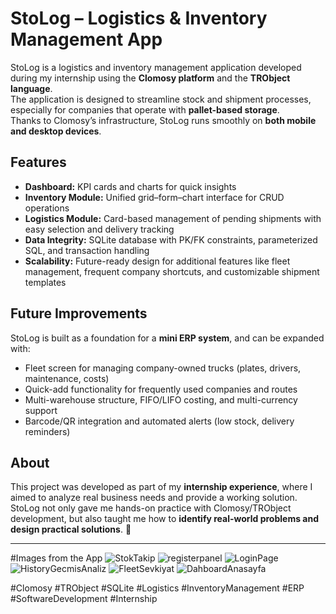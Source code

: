 # StoLog – Logistics & Inventory Management App

StoLog is a logistics and inventory management application developed during my internship using the **Clomosy platform** and the **TRObject language**.  
The application is designed to streamline stock and shipment processes, especially for companies that operate with **pallet-based storage**.  
Thanks to Clomosy’s infrastructure, StoLog runs smoothly on **both mobile and desktop devices**.

## Features
- **Dashboard:** KPI cards and charts for quick insights  
- **Inventory Module:** Unified grid–form–chart interface for CRUD operations  
- **Logistics Module:** Card-based management of pending shipments with easy selection and delivery tracking  
- **Data Integrity:** SQLite database with PK/FK constraints, parameterized SQL, and transaction handling  
- **Scalability:** Future-ready design for additional features like fleet management, frequent company shortcuts, and customizable shipment templates

## Future Improvements
StoLog is built as a foundation for a **mini ERP system**, and can be expanded with:
- Fleet screen for managing company-owned trucks (plates, drivers, maintenance, costs)  
- Quick-add functionality for frequently used companies and routes  
- Multi-warehouse structure, FIFO/LIFO costing, and multi-currency support  
- Barcode/QR integration and automated alerts (low stock, delivery reminders)  

## About
This project was developed as part of my **internship experience**, where I aimed to analyze real business needs and provide a working solution.  
StoLog not only gave me hands-on practice with Clomosy/TRObject development, but also taught me how to **identify real-world problems and design practical solutions**. 🚀

---
#Images from the App
![StokTakip](https://github.com/user-attachments/assets/298be903-ced7-486d-9970-b5d6ae98b7f0)
![registerpanel](https://github.com/user-attachments/assets/53f6cee8-60a6-435c-b98c-65ca0bba1c88)
![LoginPage](https://github.com/user-attachments/assets/7cdb4d8f-ac2b-40ad-9001-92c06a54ec56)
![HistoryGecmisAnaliz](https://github.com/user-attachments/assets/e80f17a0-5403-420a-a932-0cdd891c326a)
![FleetSevkiyat](https://github.com/user-attachments/assets/9a8af8fc-9687-454f-af54-351f98be8b29)
![DahboardAnasayfa](https://github.com/user-attachments/assets/20425c3a-41f4-4391-b36c-4cd8e0385ea3)

#Clomosy #TRObject #SQLite #Logistics #InventoryManagement #ERP #SoftwareDevelopment #Internship
